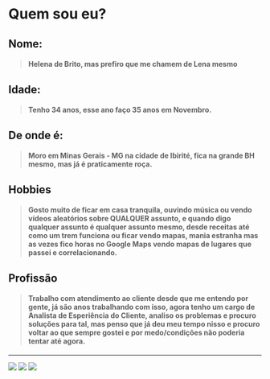 # **Quem sou eu?** 

  ## **Nome:** 
  > #### Helena de Brito, mas prefiro que me chamem de Lena mesmo

  ## **Idade:** 
  > #### Tenho 34 anos, esse ano faço 35 anos em Novembro.
  
  ## **De onde é:** 
   
  > #### Moro em Minas Gerais - MG na cidade de Ibirité, fica na grande BH mesmo, mas já é praticamente roça.  
   
   ## **Hobbies** 

   > #### Gosto muito de ficar em casa tranquila, ouvindo música ou vendo vídeos aleatórios sobre QUALQUER assunto, e quando digo qualquer assunto é qualquer assunto mesmo, desde receitas até como um trem funciona ou ficar vendo mapas, mania estranha mas as vezes fico horas no Google Maps vendo mapas de lugares que passei e correlacionando. 
      
   ## **Profissão**

   > #### Trabalho com atendimento ao cliente desde que me entendo por gente, já são anos trabalhando com isso, agora tenho um cargo de Analista de Esperiência do Cliente, analiso os problemas e procuro soluções para tal, mas penso que já deu meu tempo nisso e procuro voltar ao que sempre gostei e por medo/condições não poderia tentar até agora.
   
  --- 

   [<img src = "https://img.shields.io/badge/instagram-%23E4405F.svg?&style=for-the-badge&logo=instagram&logoColor=white">](https://www.instagram.com/lele_hel/) [<img src="https://img.shields.io/badge/linkedin-%230077B5.svg?&style=for-the-badge&logo=linkedin&logoColor=white"/>](https://www.linkedin.com/in/helena-de-brito-pcd-206274144/) [<img src="https://img.shields.io/badge/twitter-%231DA1F2.svg?&style=for-the-badge&logo=twitter&logoColor=white" />](https://twitter.com/LenaBrito12/) 